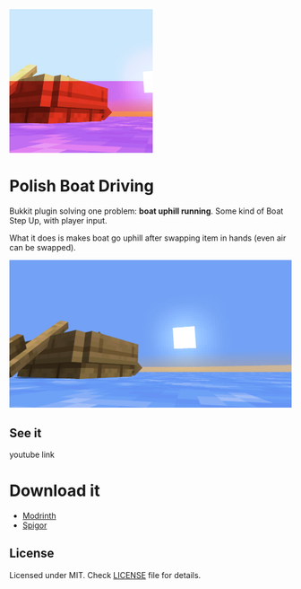 <img src="gallery/logo.png" width="256" alt="Logo with boat and sunset.">

# Polish Boat Driving

Bukkit plugin solving one problem: **boat uphill running**. Some kind of Boat Step Up, with player input.

What it does is makes boat go uphill after swapping item in hands (even air can be swapped).

<img src="gallery/perspective1.png" alt="Oak wood boat at sunset without filter.">

## See it

youtube link

# Download it

- [Modrinth](https://modrinth.com/plugin/polish-boat-driving/)
- [Spigor](https://www.spigotmc.org/resources/polish-boat-driving.110882/)

## License

Licensed under MIT. Check [LICENSE](LICENSE) file for details.